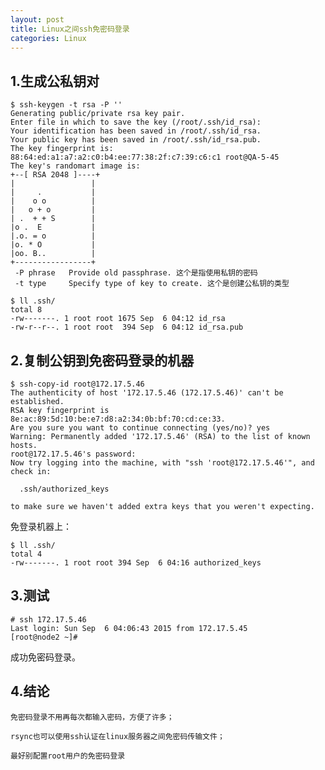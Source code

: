```yaml
---
layout: post
title: Linux之间ssh免密码登录
categories: Linux
---
```


<!--more-->

## 1.生成公私钥对

    $ ssh-keygen -t rsa -P ''
    Generating public/private rsa key pair.
    Enter file in which to save the key (/root/.ssh/id_rsa): 
    Your identification has been saved in /root/.ssh/id_rsa.
    Your public key has been saved in /root/.ssh/id_rsa.pub.
    The key fingerprint is:
    88:64:ed:a1:a7:a2:c0:b4:ee:77:38:2f:c7:39:c6:c1 root@QA-5-45
    The key's randomart image is:
    +--[ RSA 2048 ]----+
    |                 |
    |     .           |
    |    o o          |
    |   o + o         |
    | .  + + S        |
    |o .  E           |
    |.o. = o          |
    |o. * O           |
    |oo. B..          |
    +-----------------+
     -P phrase   Provide old passphrase. 这个是指使用私钥的密码
     -t type     Specify type of key to create. 这个是创建公私钥的类型
 
    $ ll .ssh/
    total 8
    -rw-------. 1 root root 1675 Sep  6 04:12 id_rsa
    -rw-r--r--. 1 root root  394 Sep  6 04:12 id_rsa.pub

## 2.复制公钥到免密码登录的机器

    $ ssh-copy-id root@172.17.5.46
    The authenticity of host '172.17.5.46 (172.17.5.46)' can't be established.
    RSA key fingerprint is 8e:ac:89:5d:10:be:e7:d8:a2:34:0b:bf:70:cd:ce:33.
    Are you sure you want to continue connecting (yes/no)? yes
    Warning: Permanently added '172.17.5.46' (RSA) to the list of known hosts.
    root@172.17.5.46's password: 
    Now try logging into the machine, with "ssh 'root@172.17.5.46'", and check in:

      .ssh/authorized_keys

    to make sure we haven't added extra keys that you weren't expecting.

免登录机器上：

    $ ll .ssh/
    total 4
    -rw-------. 1 root root 394 Sep  6 04:16 authorized_keys

## 3.测试

    # ssh 172.17.5.46
    Last login: Sun Sep  6 04:06:43 2015 from 172.17.5.45
    [root@node2 ~]#

成功免密码登录。

## 4.结论

    免密码登录不用再每次都输入密码，方便了许多；

    rsync也可以使用ssh认证在linux服务器之间免密码传输文件；

    最好别配置root用户的免密码登录
